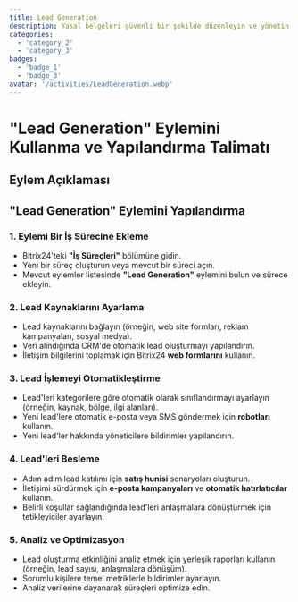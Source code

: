 ```yaml
---
title: Lead Generation
description: Yasal belgeleri güvenli bir şekilde düzenleyin ve yönetin.
categories: 
  - 'category_2'
  - 'category_3'
badges: 
  - 'badge_1'
  - 'badge_3'
avatar: '/activities/LeadGeneration.webp'
---
```


# "Lead Generation" Eylemini Kullanma ve Yapılandırma Talimatı

## Eylem Açıklaması

## **"Lead Generation" Eylemini Yapılandırma**

### 1. Eylemi Bir İş Sürecine Ekleme
- Bitrix24'teki **"İş Süreçleri"** bölümüne gidin.
- Yeni bir süreç oluşturun veya mevcut bir süreci açın.
- Mevcut eylemler listesinde **"Lead Generation"** eylemini bulun ve sürece ekleyin.

### 2. Lead Kaynaklarını Ayarlama
- Lead kaynaklarını bağlayın (örneğin, web site formları, reklam kampanyaları, sosyal medya).
- Veri alındığında CRM'de otomatik lead oluşturmayı yapılandırın.
- İletişim bilgilerini toplamak için Bitrix24 **web formlarını** kullanın.

### 3. Lead İşlemeyi Otomatikleştirme
- Lead'leri kategorilere göre otomatik olarak sınıflandırmayı ayarlayın (örneğin, kaynak, bölge, ilgi alanları).
- Yeni lead'lere otomatik e-posta veya SMS göndermek için **robotları** kullanın.
- Yeni lead'ler hakkında yöneticilere bildirimler yapılandırın.

### 4. Lead'leri Besleme
- Adım adım lead katılımı için **satış hunisi** senaryoları oluşturun.
- İletişimi sürdürmek için **e-posta kampanyaları** ve **otomatik hatırlatıcılar** kullanın.
- Belirli koşullar sağlandığında lead'leri anlaşmalara dönüştürmek için tetikleyiciler ayarlayın.

### 5. Analiz ve Optimizasyon
- Lead oluşturma etkinliğini analiz etmek için yerleşik raporları kullanın (örneğin, lead sayısı, anlaşmalara dönüşüm).
- Sorumlu kişilere temel metriklerle bildirimler ayarlayın.
- Analiz verilerine dayanarak süreçleri optimize edin.